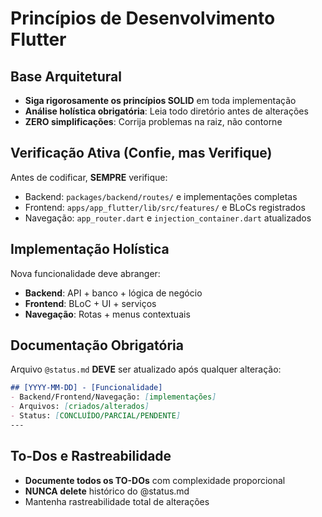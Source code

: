 

# Princípios de Desenvolvimento Flutter

## Base Arquitetural
- **Siga rigorosamente os princípios SOLID** em toda implementação
- **Análise holística obrigatória**: Leia todo diretório antes de alterações
- **ZERO simplificações**: Corrija problemas na raiz, não contorne

## Verificação Ativa (Confie, mas Verifique)
Antes de codificar, **SEMPRE** verifique:
- Backend: `packages/backend/routes/` e implementações completas
- Frontend: `apps/app_flutter/lib/src/features/` e BLoCs registrados
- Navegação: `app_router.dart` e `injection_container.dart` atualizados

## Implementação Holística
Nova funcionalidade deve abranger:
- **Backend**: API + banco + lógica de negócio
- **Frontend**: BLoC + UI + serviços
- **Navegação**: Rotas + menus contextuais

## Documentação Obrigatória
Arquivo `@status.md` **DEVE** ser atualizado após qualquer alteração:
```markdown
## [YYYY-MM-DD] - [Funcionalidade]
- Backend/Frontend/Navegação: [implementações]
- Arquivos: [criados/alterados]
- Status: [CONCLUÍDO/PARCIAL/PENDENTE]
---
```

## To-Dos e Rastreabilidade
- **Documente todos os TO-DOs** com complexidade proporcional
- **NUNCA delete** histórico do @status.md
- Mantenha rastreabilidade total de alterações

